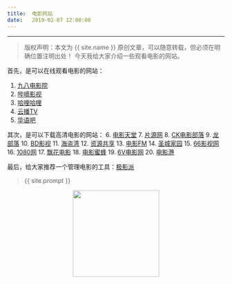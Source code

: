 ```yaml
---              
title:  电影网站
date:   2019-02-07 12:00:00
---
```


***
> 版权声明：本文为 {{ site.name }} 原创文章，可以随意转载，但必须在明确位置注明出处！
今天我给大家介绍一些观看电影的网站。

首先，是可以在线观看电影的网站：
1. <a href="http://www.tv980.com/">九八电影院</a>
2. <a href="https://www.bdys.me/">哔嘀影视</a>
3. <a href="https://www.halihali.tv/">哈哩哈哩</a>
4. <a href="https://www.yunbtv.com/">云播TV</a>
5. <a href="http://wx.hyb3333.com/">华语吧</a>

其次，是可以下载高清电影的网站：
6. <a href="https://www.dy2018.com/">电影天堂</a>
7. <a href="http://pianyuan.net/">片源网</a>
8. <a href="http://www.ck180.net/">CK电影部落</a>
9. <a href="http://www.lbldy.com/">龙部落</a>
10. <a href="https://www.bd-film.cc/">BD影视</a>
11. <a href="http://www.hdwan.net/">海盗湾</a>
12. <a href="http://www.ed2000.com/type/%E7%94%B5%E5%BD%B1">资源共享</a>
13. <a href="http://dianying.fm/discovery/lovelace/">电影FM</a>
14. <a href="http://www.cnscg.com/">圣城家园</a>
15. <a href="https://www.66ys.tv/">66影视网</a>
16. <a href="https://www.1080.cn/">1080网</a>
17. <a href="https://www.piaohua.com/">飘花电影</a>
18. <a href="https://www.dybee.tv/">电影蜜蜂</a>
19. <a href="http://www.6vhao.tv/">6V电影网</a>
20. <a href="http://www.dygang.net/">电影港</a>

最后，给大家推荐一个管理电影的工具：<a href="http://www.jeenpi.com/">极影派</a>


> {{ site.prompt }}    

<div  align="center">       
<img src="https://rengui520.github.io/images/wechart.jpg" width = "200" height = "200"/> 